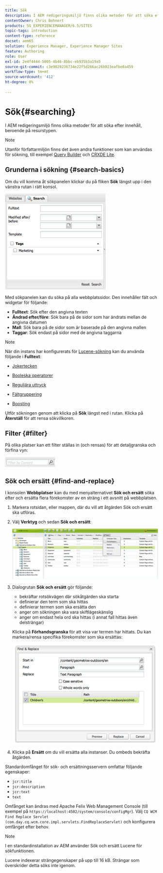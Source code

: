 ```yaml
---
title: Sök
description: I AEM redigeringsmiljö finns olika metoder för att söka efter innehåll, beroende på resurstypen.
contentOwner: Chris Bohnert
products: SG_EXPERIENCEMANAGER/6.5/SITES
topic-tags: introduction
content-type: reference
docset: aem65
solution: Experience Manager, Experience Manager Sites
feature: Authoring
role: User
exl-id: 2e4f4444-5005-4b46-8bbc-eb935b3a19a5
source-git-commit: c3e9029236734e22f5d266ac26b923eafbe0a459
workflow-type: tm+mt
source-wordcount: '412'
ht-degree: 0%

---
```


# Sök{#searching}

I AEM redigeringsmiljö finns olika metoder för att söka efter innehåll, beroende på resurstypen.

>[!NOTE]
>
>Utanför författarmiljön finns det även andra funktioner som kan användas för sökning, till exempel [Query Builder](/help/sites-developing/querybuilder-api.md) och [CRXDE Lite](/help/sites-developing/developing-with-crxde-lite.md).

## Grunderna i sökning {#search-basics}

Om du vill komma åt sökpanelen klickar du på fliken **Sök** längst upp i den vänstra rutan i rätt konsol.

![chlimage_1-101](assets/chlimage_1-101.png)

Med sökpanelen kan du söka på alla webbplatssidor. Den innehåller fält och widgetar för följande:

* **Fulltext**: Sök efter den angivna texten
* **Ändrad efter/före**: Sök bara på de sidor som har ändrats mellan de angivna datumen
* **Mall**: Sök bara på de sidor som är baserade på den angivna mallen
* **Taggar**: Sök endast på sidor med de angivna taggarna

>[!NOTE]
>
>När din instans har konfigurerats för [Lucene-sökning](/help/sites-deploying/queries-and-indexing.md) kan du använda följande i **Fulltext**:
>
>* [Jokertecken](https://lucene.apache.org/core/5_3_1/queryparser/org/apache/lucene/queryparser/classic/package-summary.html#Wildcard_Searches)
>* [Booleska operatorer](https://lucene.apache.org/core/5_3_1/queryparser/org/apache/lucene/queryparser/classic/package-summary.html#Boolean_operators)
>
>* [Reguljära uttryck](https://lucene.apache.org/core/5_3_1/queryparser/org/apache/lucene/queryparser/classic/package-summary.html#Regexp_Searches)
>* [Fältgruppering](https://lucene.apache.org/core/5_3_1/queryparser/org/apache/lucene/queryparser/classic/package-summary.html#Field_Grouping)
>* [Boosting](https://lucene.apache.org/core/5_3_1/queryparser/org/apache/lucene/queryparser/classic/package-summary.html#Boosting_a_Term)
>

Utför sökningen genom att klicka på **Sök** längst ned i rutan. Klicka på **Återställ** för att rensa sökvillkoren.

## Filter {#filter}

På olika platser kan ett filter ställas in (och rensas) för att detaljgranska och förfina vyn:

![chlimage_1-102](assets/chlimage_1-102.png)

## Sök och ersätt {#find-and-replace}

I konsolen **Webbplatser** kan du med menyalternativet **Sök och ersätt** söka efter och ersätta flera förekomster av en sträng i ett avsnitt på webbplatsen.

1. Markera rotsidan, eller mappen, där du vill att åtgärden Sök och ersätt ska utföras.
1. Välj **Verktyg** och sedan **Sök och ersätt**:

   ![screen_shot_2012-02-15at120346pm](assets/screen_shot_2012-02-15at120346pm.png)

1. Dialogrutan **Sök och ersätt** gör följande:

   * bekräftar rotsökvägen där sökåtgärden ska starta
   * definierar den term som ska hittas
   * definierar termen som ska ersätta den
   * anger om sökningen ska vara skiftlägeskänslig
   * anger om endast hela ord ska hittas (i annat fall hittas även delsträngar)

   Klicka på **Förhandsgranska** för att visa var termen har hittats. Du kan markera/rensa specifika förekomster som ska ersättas:

   ![screen_shot_2012-02-15at120719pm](assets/screen_shot_2012-02-15at120719pm.png)

1. Klicka på **Ersätt** om du vill ersätta alla instanser. Du ombeds bekräfta åtgärden.

Standardomfånget för sök- och ersättningsservern omfattar följande egenskaper:

* `jcr:title`
* `jcr:description`
* `jcr:text`
* `text`

Omfånget kan ändras med Apache Felix Web Management Console (till exempel på `https://localhost:4502/system/console/configMgr`). Välj `CQ WCM Find Replace Servlet (com.day.cq.wcm.core.impl.servlets.FindReplaceServlet)` och konfigurera omfånget efter behov.

>[!NOTE]
>
>I en standardinstallation av AEM använder Sök och ersätt Lucene för sökfunktionen.
>
>Lucene indexerar strängegenskaper på upp till 16 kB. Strängar som överskrider detta söks inte igenom.
